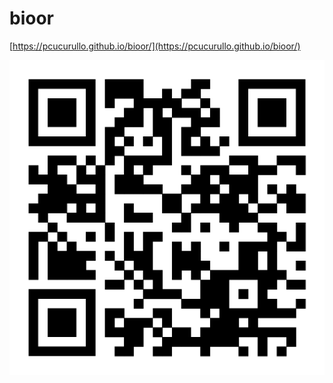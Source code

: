 # bioor

[https://pcucurullo.github.io/bioor/](https://pcucurullo.github.io/bioor/)

![QR to website](./src/img/qr.png)

